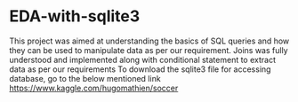 # EDA-with-sqlite3
This project was aimed at understanding the basics of SQL queries and how they can be used to manipulate data as per our requirement. Joins was fully understood and implemented along with conditional statement to extract data as per our requirements
To download the sqlite3 file for accessing database, go to the below mentioned link
https://www.kaggle.com/hugomathien/soccer

